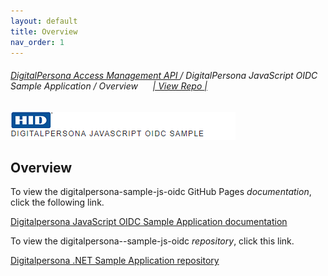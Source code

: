 ```yaml
---
layout: default
title: Overview
nav_order: 1
---
```

###### [DigitalPersona Access Management API ](https://hidglobal.github.io/digitalpersona-access-management-api/)/ DigitalPersona JavaScript OIDC Sample Application / Overview&nbsp;&nbsp;&nbsp;&nbsp;&nbsp;&nbsp;[\| View Repo \|](https://github.com/hidglobal/digitalpersona-sample-js-oidc)  

![](assets/HID-DPAM-js-oidc-sample.png)    

## Overview

To view the digitalpersona-sample-js-oidc  GitHub Pages *documentation*,  click the following link.

[Digitalpersona JavaScript OIDC Sample Application  documentation](https://hidglobal.github.io/digitalpersona-sample-js-oidc/)

To view the digitalpersona--sample-js-oidc  *repository*,  click this link.

[Digitalpersona .NET Sample Application  repository](https://github.com/hidglobal/digitalpersona-sample-js-oidc/) 
